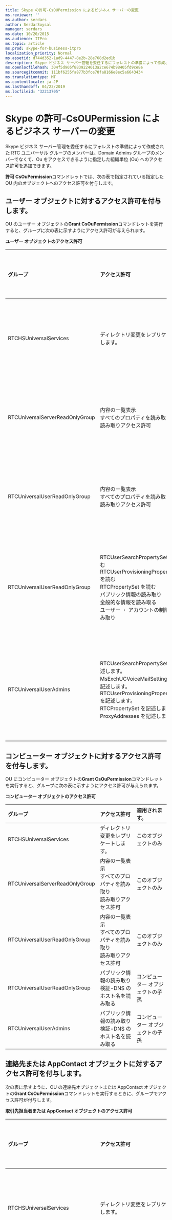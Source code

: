 ```yaml
---
title: Skype の許可-CsOUPermission によるビジネス サーバーの変更
ms.reviewer: ''
ms.author: serdars
author: SerdarSoysal
manager: serdars
ms.date: 10/20/2015
ms.audience: ITPro
ms.topic: article
ms.prod: skype-for-business-itpro
localization_priority: Normal
ms.assetid: d744d352-1ad9-4447-8e2b-28e768d2ed1b
description: Skype ビジネス サーバー管理を委任するにフォレストの準備によって作成された RTC ユニバーサル グループのメンバーは、Domain Admins グループのメンバーでなくて、Ou をアクセスできるように指定した組織単位 (Ou) へのアクセス許可を追加できます。
ms.openlocfilehash: 304f5d905f8839224013a2ce674b98405fd9ce8e
ms.sourcegitcommit: 111bf6255fa877b3fce70fa8166e8ec5a6643434
ms.translationtype: MT
ms.contentlocale: ja-JP
ms.lasthandoff: 04/23/2019
ms.locfileid: "32213705"
---
```

# <a name="changes-made-by-grant-csoupermission-in-skype-for-business-server"></a>Skype の許可-CsOUPermission によるビジネス サーバーの変更
 
Skype ビジネス サーバー管理を委任するにフォレストの準備によって作成された RTC ユニバーサル グループのメンバーは、Domain Admins グループのメンバーでなくて、Ou をアクセスできるように指定した組織単位 (Ou) へのアクセス許可を追加できます。 
  
**許可 CsOuPermission**コマンドレットでは、次の表で指定されている指定した OU 内のオブジェクトへのアクセス許可を付与します。
  
## <a name="granting-permission-for-user-objects"></a>ユーザー オブジェクトに対するアクセス許可を付与します。

OU のユーザー オブジェクトの**Grant CsOuPermission**コマンドレットを実行すると、グループに次の表に示すようにアクセス許可が与えられます。
  
**ユーザー オブジェクトのアクセス許可**

|**グループ**|**アクセス許可**|**適用されます。**|
|:-----|:-----|:-----|
|RTCHSUniversalServices  <br/> |ディレクトリ変更をレプリケートします。  <br/> |このオブジェクトのみ  <br/> |
|RTCUniversalServerReadOnlyGroup  <br/> |内容の一覧表示  <br/> すべてのプロパティを読み取り  <br/> 読み取りアクセス許可  <br/> |このオブジェクトのみ  <br/> |
|RTCUniversalUserReadOnlyGroup  <br/> |内容の一覧表示  <br/> すべてのプロパティを読み取り  <br/> 読み取りアクセス許可  <br/> |このオブジェクトのみ  <br/> |
|RTCUniversalUserReadOnlyGroup  <br/> |RTCUserSearchPropertySet を読む  <br/> RTCUserProvisioningPropertySet を読む  <br/> RTCPropertySet を読む  <br/> パブリック情報の読み取り  <br/> 全般的な情報を読み取る  <br/> ユーザー ・ アカウントの制限の読み取り  <br/> |ユーザー オブジェクトの子孫  <br/> |
|RTCUniversalUserAdmins  <br/> |RTCUserSearchPropertySet を記述します。  <br/> MsExchUCVoiceMailSettings を記述します。  <br/> RTCUserProvisioningPropertySet を記述します。  <br/> RTCPropertySet を記述します。  <br/> ProxyAddresses を記述します。  <br/> |ユーザー オブジェクトの子孫  <br/> |
   
## <a name="granting-permission-for-computer-objects"></a>コンピューター オブジェクトに対するアクセス許可を付与します。

OU にコンピューター オブジェクトの**Grant CsOuPermission**コマンドレットを実行すると、グループに次の表に示すようにアクセス許可が与えられます。
  
**コンピューター オブジェクトのアクセス許可**

|**グループ**|**アクセス許可**|**適用されます。**|
|:-----|:-----|:-----|
|RTCHSUniversalServices  <br/> |ディレクトリ変更をレプリケートします。  <br/> |このオブジェクトのみ  <br/> |
|RTCUniversalServerReadOnlyGroup  <br/> |内容の一覧表示  <br/> すべてのプロパティを読み取り  <br/> 読み取りアクセス許可  <br/> |このオブジェクトのみ  <br/> |
|RTCUniversalUserReadOnlyGroup  <br/> |内容の一覧表示  <br/> すべてのプロパティを読み取り  <br/> 読み取りアクセス許可  <br/> |このオブジェクトのみ  <br/> |
|RTCUniversalUserReadOnlyGroup  <br/> |パブリック情報の読み取り  <br/> 検証-DNS のホスト名を読み取る  <br/> |コンピューター オブジェクトの子孫  <br/> |
|RTCUniversalUserAdmins  <br/> |パブリック情報の読み取り  <br/> 検証-DNS のホスト名を読み取る  <br/> |コンピューター オブジェクトの子孫  <br/> |
   
## <a name="granting-permission-for-contact-or-appcontact-objects"></a>連絡先または AppContact オブジェクトに対するアクセス許可を付与します。

次の表に示すように、OU の連絡先オブジェクトまたは AppContact オブジェクトの**Grant CsOuPermission**コマンドレットを実行するときに、グループでアクセス許可が付与します。
  
**取引先担当者または AppContact オブジェクトのアクセス許可**

|**グループ**|**アクセス許可**|**適用されます。**|
|:-----|:-----|:-----|
|RTCHSUniversalServices  <br/> |ディレクトリ変更をレプリケートします。  <br/> |このオブジェクトのみ  <br/> |
|RTCUniversalServerReadOnlyGroup  <br/> |内容の一覧表示  <br/> すべてのプロパティを読み取り  <br/> 読み取りアクセス許可  <br/> |このオブジェクトのみ  <br/> |
|RTCUniversalUserReadOnlyGroup  <br/> |内容の一覧表示  <br/> すべてのプロパティを読み取り  <br/> 読み取りアクセス許可  <br/> |このオブジェクトのみ  <br/> |
|RTCUniversalUserReadOnlyGroup  <br/> |RTCUserSearchPropertySet を読む  <br/> RTCUserProvisioningPropertySet を読む  <br/> RTCPropertySet を読む  <br/> パブリック情報の読み取り  <br/> 全般的な情報を読み取る  <br/> 個人情報を読み取る  <br/> ユーザー ・ アカウントの制限の読み取り  <br/> |連絡先オブジェクトの子孫  <br/> |
|RTCUniversalUserAdmins  <br/> |RTCUserSearchPropertySet を記述します。  <br/> OtherIpPhone を記述します。  <br/> 表示名を書き込み  <br/> 説明を記述します。  <br/> 勤務先を記述します。  <br/> MsExchUCVoiceMailSettings を記述します。  <br/> RTCUserProvisioningPropertySet を記述します。  <br/> RTCPropertySet を記述します。  <br/> ProxyAddresses を記述します。  <br/> |連絡先オブジェクトの子孫  <br/> |
   
## <a name="granting-permission-for-device-objects"></a>デバイス オブジェクトに対するアクセス許可を付与します。

OU のデバイス オブジェクトの**Grant CsOuPermission**コマンドレットを実行すると、グループに次の表に示すようにアクセス許可が与えられます。
  
**デバイス オブジェクトに与えられるアクセス許可**

|**グループ**|**アクセス許可**|**適用されます。**|
|:-----|:-----|:-----|
|RTCHSUniversalServices  <br/> |ディレクトリ変更をレプリケートします。  <br/> |このオブジェクトのみ  <br/> |
|RTCUniversalServerReadOnlyGroup  <br/> |内容の一覧表示  <br/> すべてのプロパティを読み取り  <br/> 読み取りアクセス許可  <br/> |このオブジェクトのみ  <br/> |
|RTCUniversalUserReadOnlyGroup  <br/> |内容の一覧表示  <br/> すべてのプロパティを読み取り  <br/> 読み取りアクセス許可  <br/> |このオブジェクトのみ  <br/> |
|RTCUniversalUserReadOnlyGroup  <br/> |RTCUserSearchPropertySet を読む  <br/> RTCUserProvisioningPropertySet を読む  <br/> RTCPropertySet を読む  <br/> パブリック情報の読み取り  <br/> 個人情報を読み取る  <br/> 全般的な情報を読み取る  <br/> ユーザー ・ アカウントの制限の読み取り  <br/> |連絡先オブジェクトの子孫  <br/> |
|RTCUniversalUserAdmins  <br/> |子を作成します。  <br/> 子を削除します。  <br/> ツリーを削除します。  <br/> |連絡先  <br/> |
|RTCUniversalUserAdmins  <br/> |表示名を書き込み  <br/> 説明を記述します。  <br/> 勤務先を記述します。  <br/> |ユーザー オブジェクトの子孫  <br/> |
|RTCUniversalUserAdmins  <br/> |RTCUserSearchPropertySet を記述します。  <br/> OtherIpPhone を記述します。  <br/> 表示名を書き込み  <br/> 説明を記述します。  <br/> 勤務先を記述します。  <br/> MsExchUCVoiceMailSettings を記述します。  <br/> RTCUserProvisioningPropertySet を記述します。  <br/> RTCPropertySet を記述します。  <br/> ProxyAddresses を記述します。  <br/> |連絡先オブジェクトの子孫  <br/> |
   
## <a name="granting-permission-for-inetorgperson-objects"></a>InetOrgPerson オブジェクトに対するアクセス許可を付与します。

InetOrgPerson オブジェクトの**Grant CsOuPermission**コマンドレットを実行するには OU で、グループに次の表に示すように、アクセス許可が与えられます。
  
**InetOrgPerson オブジェクトに与えられるアクセス許可**

|**グループ**|**アクセス許可**|**適用されます。**|
|:-----|:-----|:-----|
|RTCHSUniversalServices  <br/> |ディレクトリ変更をレプリケートします。  <br/> |このオブジェクトのみ  <br/> |
|RTCUniversalServerReadOnlyGroup  <br/> |内容の一覧表示  <br/> すべてのプロパティを読み取り  <br/> 読み取りアクセス許可  <br/> |このオブジェクトのみ  <br/> |
|RTCUniversalUserReadOnlyGroup  <br/> |内容の一覧表示  <br/> すべてのプロパティを読み取り  <br/> 読み取りアクセス許可  <br/> |このオブジェクトのみ  <br/> |
|RTCUniversalUserReadOnlyGroup  <br/> |RTCUserSearchPropertySet を読む  <br/> RTCUserProvisioningPropertySet を読む  <br/> RTCPropertySet を読む  <br/> 個人情報を読み取る  <br/> パブリック情報の読み取り  <br/> 全般的な情報を読み取る  <br/> ユーザー ・ アカウントの制限の読み取り  <br/> |子孫 inetOrgPerson オブジェクト  <br/> |
|RTCUniversalUserAdmins  <br/> |RTCUserSearchPropertySet を記述します。  <br/> RTCUserProvisioningPropertySet を記述します。  <br/> RTCPropertySet を記述します。  <br/> ProxyAddresses を記述します。  <br/> |子孫 inetOrgPerson オブジェクト  <br/> |
   

